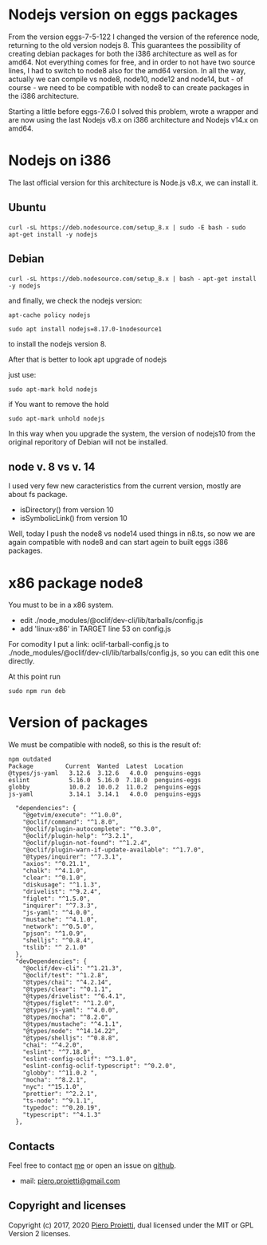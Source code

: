 # Nodejs version on eggs packages

From the version eggs-7-5-122 I changed the version of the reference node, returning to the old version nodejs 8. This guarantees the possibility of creating debian packages for both the i386 architecture as well as for amd64. Not everything comes for free, and in order to not have two source lines, I had to switch to node8 also for the amd64 version. In all the way, actually we can compile vs node8, node10, node12 and node14, but - of course - we need to be compatible with node8 to can create packages in the i386 architecture.

Starting a little before eggs-7.6.0 I solved this problem, wrote a wrapper and are now using the last Nodejs v8.x on i386 architecture and Nodejs v14.x on amd64.

# Nodejs on i386 
The last official version for this architecture is Node.js v8.x, we can install it.

## Ubuntu
```curl -sL https://deb.nodesource.com/setup_8.x | sudo -E bash -```
```sudo apt-get install -y nodejs```

## Debian
```curl -sL https://deb.nodesource.com/setup_8.x | bash -```
```apt-get install -y nodejs```

and finally, we check the nodejs version:

```apt-cache policy nodejs ```

```sudo apt install nodejs=8.17.0-1nodesource1```

to install the nodejs version 8.

After that is better to look apt upgrade of nodejs

just use:

```
sudo apt-mark hold nodejs
```

if You want to remove the hold

```
sudo apt-mark unhold nodejs
```

In this way when you upgrade the system, the version of nodejs10 from the original reporitory of Debian will not be installed.


## node v. 8 vs v. 14

I used very few new caracteristics from the current version, mostly are about fs package.

* isDirectory() from version 10
* isSymbolicLink() from version 10

Well, today I push the node8 vs node14 used things in n8.ts, so now we are again compatible with node8 and can start agein to built eggs i386 packages.

# x86 package node8 
You must to be in a x86 system.

* edit ./node_modules/@oclif/dev-cli/lib/tarballs/config.js
* add 'linux-x86' in TARGET line 53 on config.js

For comodity I put a link: oclif-tarball-config.js to ./node_modules/@oclif/dev-cli/lib/tarballs/config.js, so you can edit this one directly.

At this point run
```
sudo npm run deb
```

# Version of packages 
We must be compatible with node8, so this is the result of:

```
npm outdated
Package         Current  Wanted  Latest  Location
@types/js-yaml   3.12.6  3.12.6   4.0.0  penguins-eggs
eslint           5.16.0  5.16.0  7.18.0  penguins-eggs
globby           10.0.2  10.0.2  11.0.2  penguins-eggs
js-yaml          3.14.1  3.14.1   4.0.0  penguins-eggs
```

```
  "dependencies": {
    "@getvim/execute": "^1.0.0",
    "@oclif/command": "^1.8.0",
    "@oclif/plugin-autocomplete": "^0.3.0",
    "@oclif/plugin-help": "^3.2.1",
    "@oclif/plugin-not-found": "^1.2.4",
    "@oclif/plugin-warn-if-update-available": "^1.7.0",
    "@types/inquirer": "^7.3.1",
    "axios": "^0.21.1",
    "chalk": "^4.1.0",
    "clear": "^0.1.0",
    "diskusage": "^1.1.3",
    "drivelist": "^9.2.4",
    "figlet": "^1.5.0",
    "inquirer": "^7.3.3",
    "js-yaml": "^4.0.0",
    "mustache": "^4.1.0",
    "network": "^0.5.0",
    "pjson": "^1.0.9",
    "shelljs": "^0.8.4",
    "tslib": "^ 2.1.0"
  },
  "devDependencies": {
    "@oclif/dev-cli": "^1.21.3",
    "@oclif/test": "^1.2.8",
    "@types/chai": "^4.2.14",
    "@types/clear": "^0.1.1",
    "@types/drivelist": "^6.4.1",
    "@types/figlet": "^1.2.0",
    "@types/js-yaml": "^4.0.0",
    "@types/mocha": "^8.2.0",
    "@types/mustache": "^4.1.1",
    "@types/node": "^14.14.22",
    "@types/shelljs": "^0.8.8",
    "chai": "^4.2.0",
    "eslint": "^7.18.0",
    "eslint-config-oclif": "^3.1.0",
    "eslint-config-oclif-typescript": "^0.2.0",
    "globby": "^11.0.2 ",
    "mocha": "^8.2.1",
    "nyc": "^15.1.0",
    "prettier": "^2.2.1",
    "ts-node": "^9.1.1",
    "typedoc": "^0.20.19",
    "typescript": "^4.1.3"
  },
```

## Contacts
Feel free to contact [me](https://gitter.im/penguins-eggs-1/community?source=orgpage) or open an issue on [github](https://github.com/pieroproietti/penguins-eggs/issues).

* mail: piero.proietti@gmail.com

## Copyright and licenses
Copyright (c) 2017, 2020 [Piero Proietti](https://penguins-eggs.net/about-me.html), dual licensed under the MIT or GPL Version 2 licenses.

